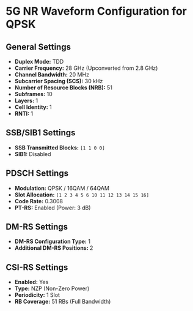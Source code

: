 # **5G NR Waveform Configuration for QPSK**
## **General Settings**
- **Duplex Mode:** TDD
- **Carrier Frequency:** 28 GHz (Upconverted from 2.8 GHz)
- **Channel Bandwidth:** 20 MHz
- **Subcarrier Spacing (SCS):** 30 kHz
- **Number of Resource Blocks (NRB):** 51
- **Subframes:** 10
- **Layers:** 1
- **Cell Identity:** 1
- **RNTI:** 1

## **SSB/SIB1 Settings**
- **SSB Transmitted Blocks:** `[1 1 0 0]`
- **SIB1:** Disabled

## **PDSCH Settings**
- **Modulation:** QPSK / 16QAM / 64QAM
- **Slot Allocation:** `[1 2 3 4 5 6 10 11 12 13 14 15 16]`
- **Code Rate:** 0.3008
- **PT-RS:** Enabled (Power: 3 dB)

## **DM-RS Settings**
- **DM-RS Configuration Type:** 1
- **Additional DM-RS Positions:** 2

## **CSI-RS Settings**
- **Enabled:** Yes
- **Type:** NZP (Non-Zero Power)
- **Periodicity:** 1 Slot
- **RB Coverage:** 51 RBs (Full Bandwidth)
